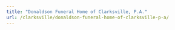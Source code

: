 ```yaml
---
title: "Donaldson Funeral Home of Clarksville, P.A."
url: /clarksville/donaldson-funeral-home-of-clarksville-p-a/
---
```


